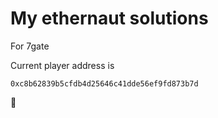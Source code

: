 # My ethernaut solutions

For 7gate


Current player address is 


```0xc8b62839b5cfdb4d25646c41dde56ef9fd873b7d```



:thinking:

